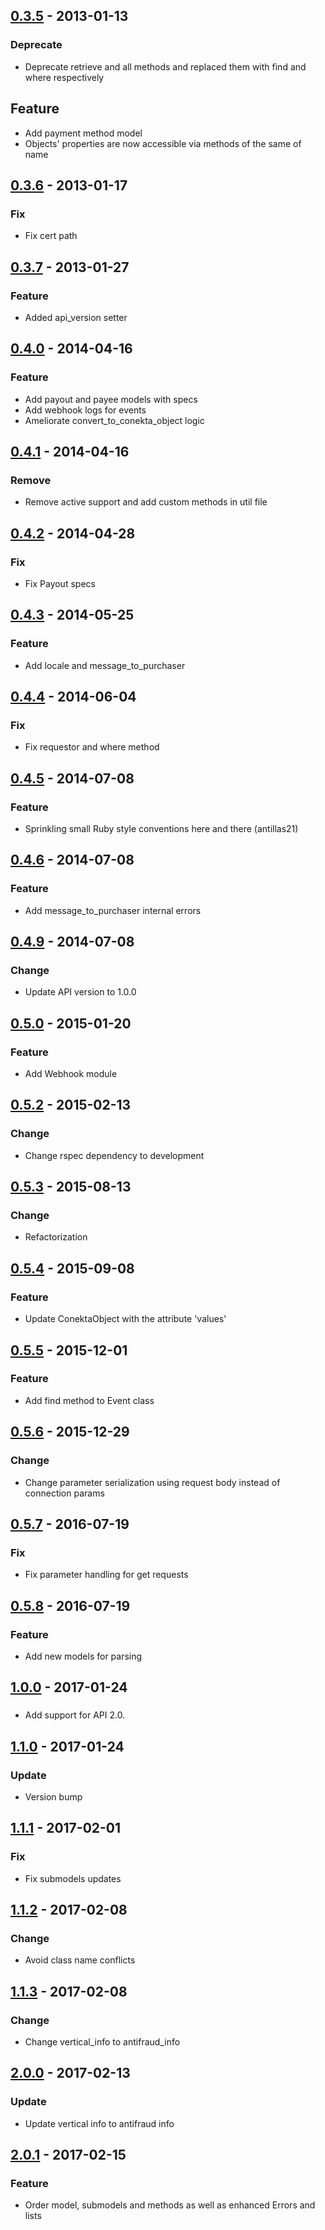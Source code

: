 ## [0.3.5]() - 2013-01-13
### Deprecate
- Deprecate retrieve and all methods and replaced them with find and where respectively
## Feature
- Add payment method model
- Objects' properties are now accessible via methods of the same of name

## [0.3.6](https://github.com/conekta/conekta-ruby/releases/tag/v0.3.6) - 2013-01-17
### Fix
- Fix cert path

## [0.3.7](https://github.com/conekta/conekta-ruby/releases/tag/v0.3.7) - 2013-01-27
### Feature
- Added api_version setter

## [0.4.0](https://github.com/conekta/conekta-ruby/releases/tag/v0.4.0) - 2014-04-16
### Feature
- Add payout and payee models with specs
- Add webhook logs for events
- Ameliorate convert_to_conekta_object logic

## [0.4.1](https://github.com/conekta/conekta-ruby/releases/tag/v0.4.1) - 2014-04-16
### Remove
- Remove active support and add custom methods in util file

## [0.4.2]() - 2014-04-28
### Fix
- Fix Payout specs

## [0.4.3](https://github.com/conekta/conekta-ruby/releases/tag/v0.4.3) - 2014-05-25
### Feature
- Add locale and message_to_purchaser

## [0.4.4](https://github.com/conekta/conekta-ruby/releases/tag/v0.4.4) - 2014-06-04
### Fix
- Fix requestor and where method

## [0.4.5](https://github.com/conekta/conekta-ruby/releases/tag/v0.4.5) - 2014-07-08
### Feature
- Sprinkling small Ruby style conventions here and there (antillas21)

## [0.4.6](https://github.com/conekta/conekta-ruby/releases/tag/v0.4.6) - 2014-07-08
### Feature
- Add message_to_purchaser internal errors

## [0.4.9]() - 2014-07-08
### Change
- Update API version to 1.0.0

## [0.5.0]() - 2015-01-20
### Feature
- Add Webhook module

## [0.5.2](https://github.com/conekta/conekta-ruby/releases/tag/v0.5.2) - 2015-02-13
### Change
- Change rspec dependency to development

## [0.5.3]() - 2015-08-13
### Change
- Refactorization

## [0.5.4]() - 2015-09-08
### Feature
- Update ConektaObject with the attribute 'values'

## [0.5.5]() - 2015-12-01
### Feature
- Add find method to Event class

## [0.5.6]() - 2015-12-29
### Change
- Change parameter serialization using request body instead of connection params

## [0.5.7]() - 2016-07-19
### Fix
- Fix parameter handling for get requests

## [0.5.8]() - 2016-07-19
### Feature
- Add new models for parsing

## [1.0.0]() - 2017-01-24
###
- Add support for API 2.0.

## [1.1.0]() - 2017-01-24
### Update
- Version bump

## [1.1.1](https://github.com/conekta/conekta-ruby/releases/tag/1.1.1) - 2017-02-01
### Fix
- Fix submodels updates

## [1.1.2]() - 2017-02-08
### Change
- Avoid class name conflicts

## [1.1.3]() - 2017-02-08
### Change
- Change vertical_info to antifraud_info

## [2.0.0](https://github.com/conekta/conekta-ruby/releases/tag/2.0.0) - 2017-02-13
### Update
- Update vertical info to antifraud info

## [2.0.1](https://github.com/conekta/conekta-ruby/releases/tag/2.0.1) - 2017-02-15
### Feature
- Order model, submodels and methods as well as enhanced Errors and lists